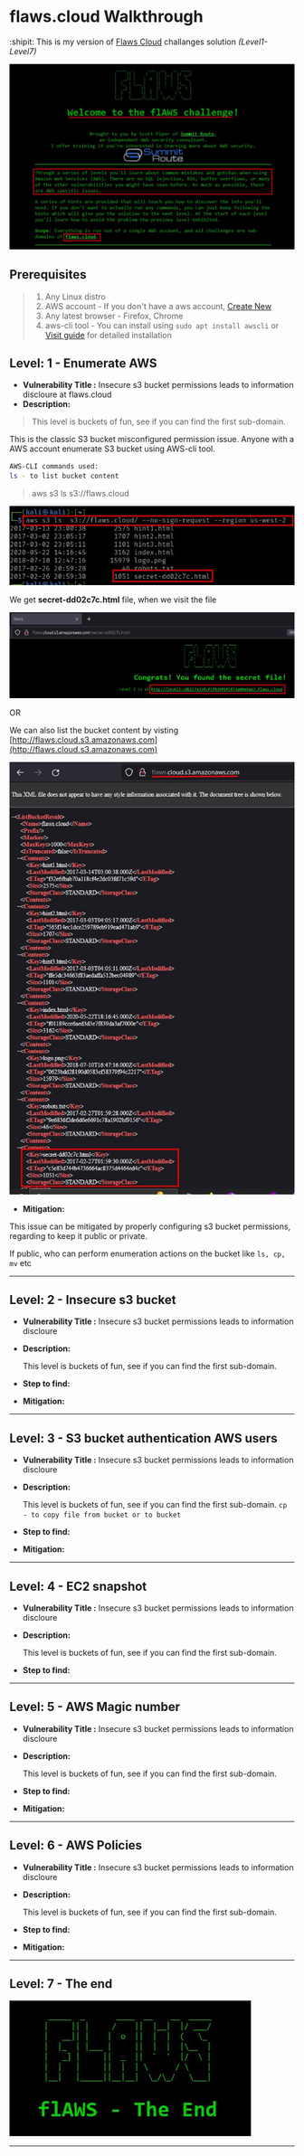 # flaws.cloud Walkthrough
:shipit: This is my version of [Flaws Cloud](https://flaws.cloud) challanges solution *(Level1-Level7)* 

![Home page intro](./img/0.jpg)
## Prerequisites
 > 1. Any Linux distro
 > 2. AWS account -
 >   If you don't have a aws account, [Create New](https://portal.aws.amazon.com/billing/signup#/start/email)
 > 3. Any latest browser - Firefox, Chrome
 > 4. aws-cli tool - You can install using 
  > `sudo apt install awscli` or [Visit guide](https://docs.aws.amazon.com/cli/latest/userguide/getting-started-install.html) for detailed installation
  
## Level: 1 - Enumerate AWS
- **Vulnerability Title :** Insecure s3 bucket permissions leads to information discloure at flaws.cloud
- **Description:**
  
>  This level is buckets of fun, see if you can find the first sub-domain.

This is the classic S3 bucket misconfigured permission issue. Anyone with a AWS account enumerate S3 bucket using AWS-cli tool.

```bash
AWS-CLI commands used:
ls - to list bucket content
```

> aws s3 ls s3://flaws.cloud

![aws cli](./img/1-0.jpg)

We get **secret-dd02c7c.html** file, when we visit the file

![secret file](./img/1-2.jpg)

OR

We can also list the bucket content by visting [http://flaws.cloud.s3.amazonaws.com](http://flaws.cloud.s3.amazonaws.com)

![list browser](./img/1-1.jpg)

- **Mitigation:**

This issue can be mitigated by properly configuring s3 bucket permissions, regarding to keep it public or private.

If public, who can perform enumeration actions on the bucket like `ls, cp, mv` etc

---

## Level: 2 - Insecure s3 bucket 
- **Vulnerability Title :** Insecure s3 bucket permissions leads to information discloure
- **Description:**
  
  This level is buckets of fun, see if you can find the first sub-domain.

- **Step to find:** 

  
- **Mitigation:**

---

## Level: 3 - S3 bucket authentication AWS users 
- **Vulnerability Title :** Insecure s3 bucket permissions leads to information discloure
- **Description:**
  
  This level is buckets of fun, see if you can find the first sub-domain.
`
cp - to copy file from bucket or to bucket
`

- **Step to find:** 

  
- **Mitigation:**

---

## Level: 4 - EC2 snapshot
- **Vulnerability Title :** Insecure s3 bucket permissions leads to information discloure
- **Description:**
  
  This level is buckets of fun, see if you can find the first sub-domain.

- **Step to find:** 

---

## Level: 5 - AWS Magic number
- **Vulnerability Title :** Insecure s3 bucket permissions leads to information discloure
- **Description:**
  
  This level is buckets of fun, see if you can find the first sub-domain.

- **Step to find:** 

  
- **Mitigation:**

---

## Level: 6 - AWS Policies
- **Vulnerability Title :** Insecure s3 bucket permissions leads to information discloure
- **Description:**
  
  This level is buckets of fun, see if you can find the first sub-domain.

- **Step to find:** 

  
- **Mitigation:**

---

## Level: 7 - The end
![The end](/img/6-7.jpg)

---
